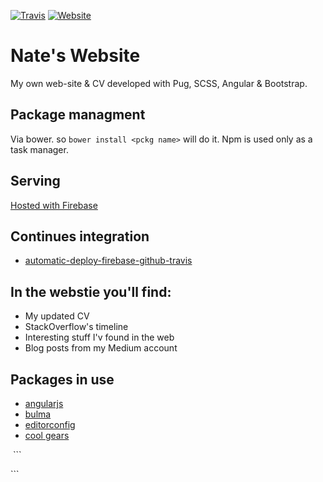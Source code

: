 [![Travis][travis-img]][travis-url] [![Website][website-img]][website-url]

# Nate's Website
My own web-site &amp; CV developed with Pug, SCSS, Angular &amp; Bootstrap.

## Package managment
Via bower. so ``bower install <pckg name>`` will do it.
Npm is used only as a task manager.

## Serving
[Hosted with Firebase](https://website-457be.firebaseapp.com/)

## Continues integration
- [automatic-deploy-firebase-github-travis](https://marlosoft.net/posts/automatic-deploy-firebase-github-travis.html)

## In the webstie you'll find:
- My updated CV
- StackOverflow's timeline
- Interesting stuff I'v found in the web
- Blog posts from my Medium account

## Packages in use
- [angularjs](angularjs.org)
- [bulma](http://bulma.io/)
- [editorconfig](http://editorconfig.org/)
- [cool gears](http://brm.io/gears/)

<!-- Shields.io SVG's-->

[travis-img]: https://img.shields.io/travis/rust-lang/rust.svg?style=flat-square
[travis-url]:https://travis/

[website-img]: https://img.shields.io/website-up-down-green-red/http/shields.io.svg?style=flat-square
[website-url]: https://img.shields.io/
 ```
 <script>
  (function(i,s,o,g,r,a,m){i['GoogleAnalyticsObject']=r;i[r]=i[r]||function(){
  (i[r].q=i[r].q||[]).push(arguments)},i[r].l=1*new Date();a=s.createElement(o),
  m=s.getElementsByTagName(o)[0];a.async=1;a.src=g;m.parentNode.insertBefore(a,m)
  })(window,document,'script','https://www.google-analytics.com/analytics.js','ga');

  ga('create', 'UA-91291842-1', 'auto');
  ga('send', 'pageview');

</script>```
